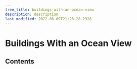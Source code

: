 ```yaml
---
tree_title: buildings-with-an-ocean-view
description: description
last_modified: 2022-06-09T21:23:28.2328
---
```


# Buildings With an Ocean View

## Contents
